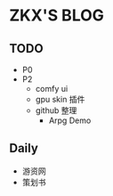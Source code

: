 # ZKX'S BLOG

## TODO
- P0
- P2
	- comfy ui
	- gpu skin 插件
	- github 整理
		- Arpg Demo
## Daily

- 游资网
- 策划书

